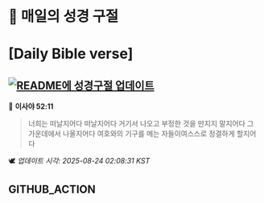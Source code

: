 # 🙏 매일의 성경 구절
# [Daily Bible verse]
## [![README에 성경구절 업데이트](https://github.com/DONGSUKA/first_test/actions/workflows/update-readme-bible.yml/badge.svg)](https://github.com/DONGSUKA/first_test/actions/workflows/update-readme-bible.yml)
<!-- START_BIBLE_VERSE -->
📖 **이사야 52:11**
> 너희는 떠날지어다 떠날지어다 거기서 나오고 부정한 것을 만지지 말지어다 그 가운데에서 나올지어다 여호와의 기구를 메는 자들이여스스로 정결하게 할지어다

🕊️ _업데이트 시각: 2025-08-24 02:08:31 KST_
  <!-- END_BIBLE_VERSE -->
## GITHUB_ACTION
